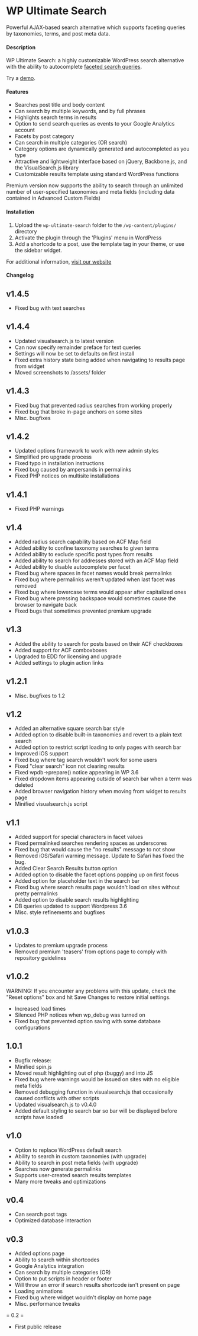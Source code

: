 WP Ultimate Search
==================

Powerful AJAX-based search alternative which supports faceting queries by taxonomies, terms, and post meta data.

<h4>Description</h4>

WP Ultimate Search: a highly customizable WordPress search alternative with the ability to autocomplete [faceted search queries](http://en.wikipedia.org/wiki/Faceted_search).

Try a [demo](http://ultimatesearch.mindsharelabs.com/).

<h4>Features</h4>

* Searches post title and body content
* Can search by multiple keywords, and by full phrases
* Highlights search terms in results
* Option to send search queries as events to your Google Analytics account
* Facets by post category
* Can search in multiple categories (OR search)
* Category options are dynamically generated and autocompleted as you type
* Attractive and lightweight interface based on jQuery, Backbone.js, and the VisualSearch.js library
* Customizable results template using standard WordPress functions

Premium version now supports the ability to search through an unlimited number of user-specified taxonomies and meta fields (including data contained in Advanced Custom Fields)

<h4>Installation</h4>

1. Upload the `wp-ultimate-search` folder to the `/wp-content/plugins/` directory
2. Activate the plugin through the 'Plugins' menu in WordPress
3. Add a shortcode to a post, use the template tag in your theme, or use the sidebar widget.

For additional information, [visit our website](http://mindsharelabs.com/)

<h4>Changelog<h4>

v1.4.5
------------------------
* Fixed bug with text searches

v1.4.4
------------------------
* Updated visualsearch.js to latest version
* Can now specify remainder preface for text queries
* Settings will now be set to defaults on first install
* Fixed extra history state being added when navigating to results page from widget
* Moved screenshots to /assets/ folder

v1.4.3
------------------------
* Fixed bug that prevented radius searches from working properly
* Fixed bug that broke in-page anchors on some sites
* Misc. bugfixes

v1.4.2
------------------------
* Updated options framework to work with new admin styles
* Simplified pro upgrade process
* Fixed typo in installation instructions
* Fixed bug caused by ampersands in permalinks
* Fixed PHP notices on multisite installations

v1.4.1
------------------------
* Fixed PHP warnings

v1.4
------------------------
* Added radius search capability based on ACF Map field
* Added ability to confine taxonomy searches to given terms
* Added ability to exclude specific post types from results
* Added ability to search for addresses stored with an ACF Map field
* Added ability to disable autocomplete per facet
* Fixed bug where spaces in facet names would break permalinks
* Fixed bug where permalinks weren't updated when last facet was removed
* Fixed bug where lowercase terms would appear after capitalized ones
* Fixed bug where pressing backspace would sometimes cause the browser to navigate back
* Fixed bugs that sometimes prevented premium upgrade

v1.3
------------------------
* Added the ability to search for posts based on their ACF checkboxes
* Added support for ACF comboxboxes
* Upgraded to EDD for licensing and upgrade
* Added settings to plugin action links

v1.2.1
------------------------
* Misc. bugfixes to 1.2

v1.2
------------------------
* Added an alternative square search bar style
* Added option to disable built-in taxonomies and revert to a plain text search
* Added option to restrict script loading to only pages with search bar
* Improved iOS support
* Fixed bug where tag search wouldn't work for some users
* Fixed "clear search" icon not clearing results
* Fixed wpdb->prepare() notice appearing in WP 3.6
* Fixed dropdown items appearing outside of search bar when a term was deleted
* Added browser navigation history when moving from widget to results page
* Minified visualsearch.js script

v1.1
------------------------
* Added support for special characters in facet values
* Fixed permalinked searches rendering spaces as underscores
* Fixed bug that would cause the "no results" message to not show
* Removed iOS/Safari warning message. Update to Safari has fixed the bug.
* Added Clear Search Results button option
* Added option to disable the facet options popping up on first focus
* Added option for placeholder text in the search bar
* Fixed bug where search results page wouldn't load on sites without pretty permalinks
* Added option to disable search results highlighting
* DB queries updated to support Wordpress 3.6
* Misc. style refinements and bugfixes

v1.0.3
------------------------
* Updates to premium upgrade process
* Removed premium 'teasers' from options page to comply with repository guidelines

v1.0.2
------------------------

WARNING: If you encounter any problems with this update, check the "Reset options" box and hit Save Changes to restore initial settings.

* Increased load times
* Silenced PHP notices when wp_debug was turned on
* Fixed bug that prevented option saving with some database configurations

1.0.1
------------------------
* Bugfix release:
* Minified spin.js
* Moved result highlighting out of php (buggy) and into JS
* Fixed bug where warnings would be issued on sites with no eligible meta fields
* Removed debugging function in visualsearch.js that occasionally caused conflicts with other scripts
* Updated visualsearch.js to v0.4.0
* Added default styling to search bar so bar will be displayed before scripts have loaded 

v1.0
------------------------
* Option to replace WordPress default search
* Ability to search in custom taxonomies (with upgrade)
* Ability to search in post meta fields (with upgrade)
* Searches now generate permalinks
* Supports user-created search results templates
* Many more tweaks and optimizations

v0.4
------------------------
* Can search post tags
* Optimized database interaction

v0.3
------------------------
* Added options page
* Ability to search within shortcodes
* Google Analytics integration
* Can search by multiple categories (OR)
* Option to put scripts in header or footer
* Will throw an error if search results shortcode isn't present on page
* Loading animations
* Fixed bug where widget wouldn't display on home page
* Misc. performance tweaks

= 0.2 =
* First public release
